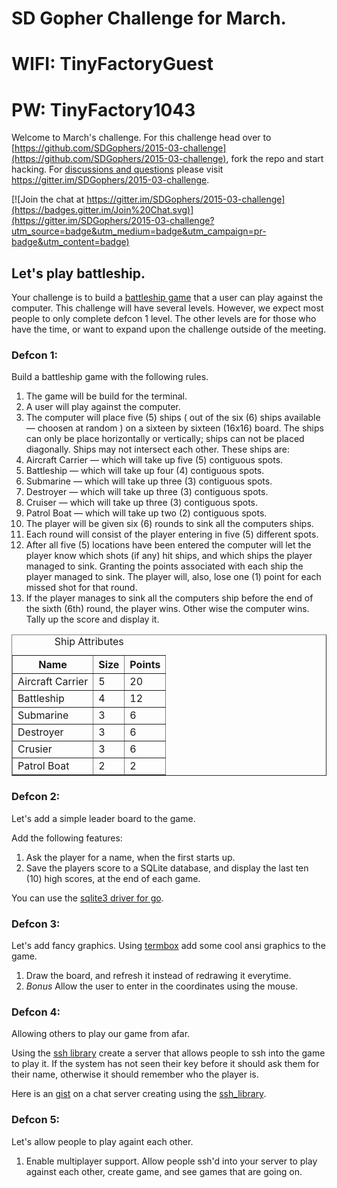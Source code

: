 
# SD Gopher Challenge for March.

# WIFI: TinyFactoryGuest
# PW: TinyFactory1043

Welcome to March's challenge. For this challenge head over to [https://github.com/SDGophers/2015-03-challenge](https://github.com/SDGophers/2015-03-challenge), fork the repo and start hacking. For [discussions and questions](https://gitter.im/SDGophers/2015-03-challenge) please visit https://gitter.im/SDGophers/2015-03-challenge. 



[![Join the chat at https://gitter.im/SDGophers/2015-03-challenge](https://badges.gitter.im/Join%20Chat.svg)](https://gitter.im/SDGophers/2015-03-challenge?utm_source=badge&utm_medium=badge&utm_campaign=pr-badge&utm_content=badge)

## Let's play battleship.

Your challenge is to build a [battleship game][wiki_page] that a user can play against the computer. This challenge will have several levels. However, we expect most people to only complete defcon 1 level. The other levels are for those who have the time, or want to expand upon the challenge outside of the meeting.

### Defcon 1:

Build a battleship game with the following rules.

1. The game will be build for the terminal.
2. A user will play against the computer. 
3. The computer will place five (5) ships ( out of the six (6) ships available — choosen at random ) on a sixteen by sixteen (16x16) board. The ships can only be place horizontally or vertically; ships can not be placed diagonally. Ships may not intersect each other. These ships are:
  1. Aircraft Carrier — which will take up five  (5) contiguous spots.
  2. Battleship       — which will take up four  (4) contiguous spots.
  3. Submarine        — which will take up three (3) contiguous spots.
  4. Destroyer        — which will take up three (3) contiguous spots.
  5. Cruiser          — which will take up three (3) contiguous spots.
  6. Patrol Boat      — which will take up two   (2) contiguous spots.
4. The player will be given six (6) rounds to sink all the computers ships.
  1. Each round will consist of the player entering in five (5) different spots.
  2. After all five (5) locations have been entered the computer will let the player know which shots (if any) hit ships, and which ships the player managed to sink. Granting the points associated with each ship the player managed to sink. The player will, also, lose one (1) point for each missed shot for that round.
5. If the player manages to sink all the computers ship before the end of the sixth (6th) round, the player wins. Other wise the computer wins. Tally up the score and display it.

<table border=1 cellpadding=2>
<caption>Ship Attributes</caption>
<tr><th>Name</th><th>Size</th><th>Points</th></tr>
<tr><td>Aircraft Carrier</td><td>5</td><td>20</td></tr>
<tr><td>Battleship</td><td>4</td><td>12</td></tr>
<tr><td>Submarine</td><td>3</td><td>6</td></tr>
<tr><td>Destroyer</td><td>3</td><td>6</td></tr>
<tr><td>Crusier</td><td>3</td><td>6</td></tr>
<tr><td>Patrol Boat</td><td>2</td><td>2</td></tr>
</table>

### Defcon 2: 

Let's add a simple leader board to the game.

Add the following features:

1. Ask the player for a name, when the first starts up.
2. Save the players score to a SQLite database, and display the last ten (10) high scores, at the end of each game.

You can use the [sqlite3 driver for go][gosqlite].

### Defcon 3:

Let's add fancy graphics. 
Using [termbox][termboxgo] add some cool ansi graphics to the game.

1. Draw the board, and refresh it instead of redrawing it everytime.
2. *Bonus* Allow the user to enter in the coordinates using the mouse.

### Defcon 4:

Allowing others to play our game from afar.

Using the [ssh library][crypto_ssh] create a server that allows people to ssh into the game to play it. If the system has not seen their key before it should ask them for their name, otherwise it should remember who the player is.

Here is an [gist][ssh_chat] on a chat server creating using the [ssh_library][crypto_ssh].

### Defcon 5:

Let's allow people to play againt each other.

1. Enable multiplayer support. Allow people ssh'd into your server to play against each other, create game, and see games that are going on. 

[wiki_page]: https://en.wikipedia.org/wiki/Battleship_(game) "Battleship the board game"
[gosqlite]: https://github.com/mattn/go-sqlite3 "SQLite3 driver that supports the go/dbs interface."
[termboxgo]: https://github.com/nsf/termbox-go "Pure Go Termbox Implementation"
[crypto_ssh]: http://godoc.org/golang.org/x/crypto/ssh
[ssh_chat]: https://gist.github.com/drewolson/3950226


